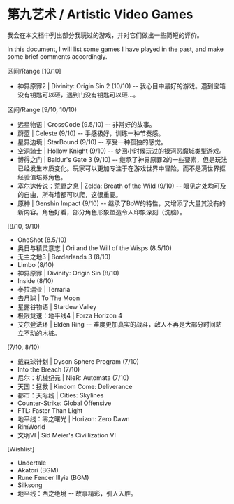 第九艺术 / Artistic Video Games
===

我会在本文档中列出部分我玩过的游戏，并对它们做出一些简短的评价。

In this document, I will list some games I have played in the past, and make
some brief comments accordingly.

区间/Range [10/10]

* 神界原罪2 | Divinity: Origin Sin 2 (10/10) -- 我心目中最好的游戏。遇到宝箱没有钥匙可以砸，遇到门没有钥匙可以砸...。

区间/Range [9/10, 10/10)

* 远星物语 | CrossCode (9.5/10) -- 非常好的故事。
* 蔚蓝 | Celeste (9/10) -- 手感极好，训练一种节奏感。
* 星界边境 | StarBound (9/10) -- 享受一种孤独的感觉。
* 空洞骑士 | Hollow Knight (9/10) -- 梦回小时候玩过的银河恶魔城类型游戏。
* 博得之门 | Baldur's Gate 3 (9/10) -- 继承了神界原罪2的一些要素，但是玩法已经发生本质变化。玩家可以更加专注于在游戏世界中冒险，而不是满世界抠经验值培养角色。
* 塞尔达传说：荒野之息 | Zelda: Breath of the Wild (9/10) -- 眼见之处均可及的自由，所有墙都可以爬，这很重要。
* 原神 | Genshin Impact (9/10) -- 继承了BoW的特性，又增添了大量其没有的新内容。角色好看，部分角色形象塑造令人印象深刻（洗脑）。

[8/10, 9/10)

* OneShot (8.5/10)
* 奥日与精灵意志 | Ori and the Will of the Wisps (8.5/10)
* 无主之地3 | Borderlands 3 (8/10)
* Limbo (8/10)
* 神界原罪 | Divinity: Origin Sin (8/10)
* Inside (8/10)
* 泰拉瑞亚 | Terraria
* 去月球 | To The Moon
* 星露谷物语 | Stardew Valley
* 极限竞速：地平线4 | Forza Horizon 4
* 艾尔登法环 | Elden Ring -- 难度更加真实的战斗，敌人不再是大部分时间站立不动的木桩。

[7/10, 8/10)

* 戴森球计划 | Dyson Sphere Program (7/10)
* Into the Breach (7/10)
* 尼尔：机械纪元 | NieR: Automata (7/10)
* 天国：拯救 | Kindom Come: Deliverance
* 都市：天际线 | Cities: Skylines
* Counter-Strike: Global Offensive
* FTL: Faster Than Light
* 地平线：零之曙光 | Horizon: Zero Dawn
* RimWorld
* 文明VI | Sid Meier's Civillization VI

[Wishlist]

* Undertale
* Akatori (BGM)
* Rune Fencer Illyia (BGM)
* Silksong
* 地平线：西之绝境 -- 故事精彩，引人入胜。
